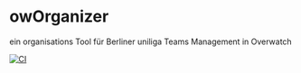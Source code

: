 # owOrganizer
ein organisations Tool für Berliner uniliga Teams Management in Overwatch

[![CI](https://github.com/Biiichngoooc/owOrganizer/actions/workflows/tests.yml/badge.svg)](https://github.com/Biiichngoooc/owOrganizer/actions/workflows/tests.yml)